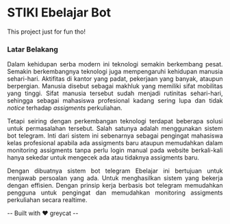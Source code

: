 # STIKI Ebelajar Bot
This project just for fun tho!

### Latar Belakang
<div style="text-align: justify">
<p>
    Dalam kehidupan serba modern ini teknologi semakin berkembang pesat.
    Semakin berkembangnya teknologi juga mempengaruhi kehidupan manusia
    sehari-hari.
    Aktifitas di kantor yang padat, pekerjaan yang banyak, ataupun berpergian. Manusia disebut sebagai makhluk yang memiliki sifat
    mobilitas yang tinggi. Sifat manusia tersebut sudah menjadi rutinitas sehari-hari,
    sehingga sebagai mahasiswa profesional kadang sering lupa dan tidak <i>notice</i> terhadap <i>assigments</i> perkuliahan.
</p>

<p>
    Tetapi seiring dengan perkembangan teknologi terdapat beberapa solusi untuk permasalahan tersebut. Salah satunya adalah menggunakan sistem bot telegram. Inti dari sistem ini sebenarnya sebagai pengingat mahasiswa kelas profesional apabila ada assigments baru ataupun memudahkan dalam monitoring assigments tanpa perlu login manual pada website berkali-kali hanya sekedar untuk mengecek ada atau tidaknya assigments baru. 
</p>

<p>
    Dengan dibuatnya sistem bot telegram Ebelajar ini bertujuan untuk menjawab persoalan
    yang ada. Untuk menghasilkan sistem yang bekerja dengan effisien. Dengan
    prinsip kerja berbasis bot telegram memudahkan pengguna untuk
    pengingat dan memudahkan monitoring assigments perkuliahan secara realtime.
</p>
</div>

-- Built with :heart: greycat --